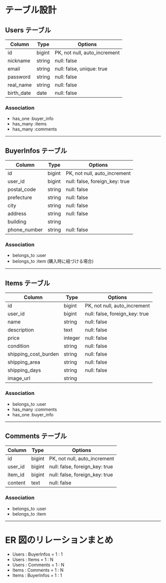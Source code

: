 # テーブル設計

## Users テーブル
| Column     | Type   | Options                        |
|------------|--------|--------------------------------|
| id         | bigint | PK, not null, auto_increment   |
| nickname   | string | null: false                    |
| email      | string | null: false, unique: true      |
| password   | string | null: false                    |
| real_name  | string | null: false                    |
| birth_date | date   | null: false                    |

### Association
- has_one :buyer_info
- has_many :items
- has_many :comments

---

## BuyerInfos テーブル
| Column       | Type   | Options                        |
|--------------|--------|--------------------------------|
| id           | bigint | PK, not null, auto_increment   |
| user_id      | bigint | null: false, foreign_key: true |
| postal_code  | string | null: false                    |
| prefecture   | string | null: false                    |
| city         | string | null: false                    |
| address      | string | null: false                    |
| building     | string |                                |
| phone_number | string | null: false                    |

### Association
- belongs_to :user
- belongs_to :item (購入時に紐づける場合)

---

## Items テーブル
| Column               | Type    | Options                        |
|-----------------------|---------|--------------------------------|
| id                    | bigint  | PK, not null, auto_increment   |
| user_id               | bigint  | null: false, foreign_key: true |
| name                  | string  | null: false                    |
| description           | text    | null: false                    |
| price                 | integer | null: false                    |
| condition             | string  | null: false                    |
| shipping_cost_burden  | string  | null: false                    |
| shipping_area         | string  | null: false                    |
| shipping_days         | string  | null: false                    |
| image_url             | string  |                                |

### Association
- belongs_to :user
- has_many :comments
- has_one :buyer_info

---

## Comments テーブル
| Column     | Type   | Options                        |
|------------|--------|--------------------------------|
| id         | bigint | PK, not null, auto_increment   |
| user_id    | bigint | null: false, foreign_key: true |
| item_id    | bigint | null: false, foreign_key: true |
| content    | text   | null: false                    |

### Association
- belongs_to :user
- belongs_to :item

---

# ER 図のリレーションまとめ
- Users : BuyerInfos = 1 : 1
- Users : Items = 1 : N
- Users : Comments = 1 : N
- Items : Comments = 1 : N
- Items : BuyerInfos = 1 : 1
